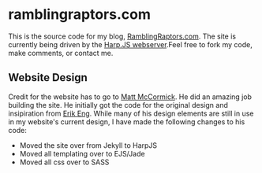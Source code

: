 # ramblingraptors.com
This is the source code for my blog, [RamblingRaptors.com](http://www.ramblingraptors.com). The site is currently being driven by the [Harp.JS webserver](http://www.harpjs.com).Feel free to fork my code, make comments, or contact me.

## Website Design
Credit for the website has to go to [Matt McCormick](www.mbmccormick.com). He did an amazing job building the site. He initially got the code for the original design and insipiration from [Erik Eng](http://erikeng.se/). While many of his design elements are still in use in my website's current design, I have made the following changes to his code:

* Moved the site over from Jekyll to HarpJS
* Moved all templating over to EJS/Jade
* Moved all css over to SASS

